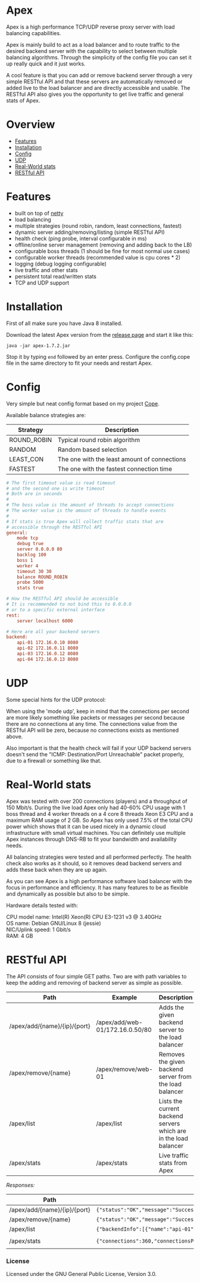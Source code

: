 # Apex
Apex is a high performance TCP/UDP reverse proxy server with load balancing capabilities.

Apex is mainly build to act as a load balancer and to route traffic to the desired backend server with the capability to select between multiple balancing algorithms. Through the simplicity of the config file you can set it up really quick and it just works.

A cool feature is that you can add or remove backend server through a very simple RESTful API and that these servers are automatically removed or added live to the load balancer
and are directly accessible and usable.
The RESTful API also gives you the opportunity to get live traffic and general stats of Apex.

# Overview

- [Features](https://github.com/JackWhite20/Apex#features)
- [Installation](https://github.com/JackWhite20/Apex#installation)
- [Config](https://github.com/JackWhite20/Apex#config)
- [UDP](https://github.com/JackWhite20/Apex#udp)
- [Real-World stats](https://github.com/JackWhite20/Apex#real-world-stats)
- [RESTful API](https://github.com/JackWhite20/Apex#restful-api)

# Features

- built on top of [netty](https://github.com/netty/netty)
- load balancing
- multiple strategies (round robin, random, least connections, fastest)
- dynamic server adding/removing/listing (simple RESTful API)
- health check (ping probe, interval configurable in ms)
- offline/online server management (removing and adding back to the LB)
- configurable boss threads (1 should be fine for most normal use cases)
- configurable worker threads (recommended value is cpu cores * 2)
- logging (debug logging configurable)
- live traffic and other stats
- persistent total read/written stats
- TCP and UDP support

# Installation

First of all make sure you have Java 8 installed.

Download the latest Apex version from the [release page](https://github.com/JackWhite20/Apex/releases) and start it like this:

```
java -jar apex-1.7.2.jar
```

Stop it by typing ```end``` followed by an enter press. Configure the config.cope file in the same directory to fit your needs and restart Apex.

# Config

Very simple but neat config format based on my project [Cope](https://jackwhite20.github.io/Cope/).

Available balance strategies are:

| Strategy  | Description |
| --------- | ----------- |
| ROUND_ROBIN | Typical round robin algorithm |
| RANDOM | Random based selection |
| LEAST_CON | The one with the least amount of connections |
| FASTEST | The one with the fastest connection time |

```ini
# The first timeout value is read timeout
# and the second one is write timeout
# Both are in seconds
#
# The boss value is the amount of threads to accept connections
# The worker value is the amount of threads to handle events
#
# If stats is true Apex will collect traffic stats that are 
# accessible through the RESTful API
general:
    mode tcp
    debug true
    server 0.0.0.0 80
    backlog 100
    boss 1
    worker 4
    timeout 30 30
    balance ROUND_ROBIN
    probe 5000
    stats true

# How the RESTful API should be accessible
# It is recommended to not bind this to 0.0.0.0
# or to a specific external interface
rest:
    server localhost 6000

# Here are all your backend servers
backend:
    api-01 172.16.0.10 8080
    api-02 172.16.0.11 8080
    api-03 172.16.0.12 8080
    api-04 172.16.0.13 8080
```

# UDP

Some special hints for the UDP protocol:

When using the 'mode udp', keep in mind that the connections per second are more likely something like packets or messages per second because there are no connections at any time.
The connections value from the RESTful API will be zero, because no connections exists as mentioned above.

Also important is that the health check will fail if your UDP backend servers doesn't send the "ICMP: Destination/Port Unreachable" packet properly, due to a firewall or something like that.

# Real-World stats

Apex was tested with over 200 connections (players) and a throughput of 150 Mbit/s.
During the live load Apex only had 40-60% CPU usage with 1 boss thread and 4 worker threads on a 4 core 8 threads Xeon E3 CPU and a maximum RAM usage of 2 GB.
So Apex has only used 7.5% of the total CPU power which shows that it can be used nicely in a dynamic cloud infrastructure with small virtual machines.
You can definitely use multiple Apex instances through DNS-RB to fit your bandwidth and availability needs.

All balancing strategies were tested and all performed perfectly. The health check also works as it should, so it removes dead backend servers and adds these back when they are up again.

As you can see Apex is a high performance software load balancer with the focus in performance and efficiency. 
It has many features to be as flexible and dynamically as possible but also to be simple.

Hardware details tested with:

CPU model name: Intel(R) Xeon(R) CPU E3-1231 v3 @ 3.40GHz  
OS name: Debian GNU/Linux 8 (jessie)  
NIC/Uplink speed: 1 Gbit/s  
RAM: 4 GB

# RESTful API

The API consists of four simple GET paths. Two are with path variables to keep the adding and removing of backend server as simple as possible.

| Path | Example | Description |
| --------- | ----------- | ----------- |
| /apex/add/{name}/{ip}/{port} | /apex/add/web-01/172.16.0.50/80 | Adds the given backend server to the load balancer |
| /apex/remove/{name} | /apex/remove/web-01 | Removes the given backend server from the load balancer |
| /apex/list | /apex/list | Lists the current backend servers which are in the load balancer |
| /apex/stats | /apex/stats | Live traffic stats from Apex |

_Responses:_

| Path | Success | Error |
| --------- | ----------- | ----------- |
| /apex/add/{name}/{ip}/{port} | ```{"status":"OK","message":"Successfully added server"}``` | ```{"status":"SERVER_ALREADY_ADDED","message":"Server was already added"}``` |
| /apex/remove/{name} | ```{"status":"OK","message":"Successfully removed server"}``` | ```{"status":"SERVER_NOT_FOUND","message":"Server not found"}``` |
| /apex/list | ```{"backendInfo":[{"name":"api-01","host":"172.16.0.10","port":8080,"connectTime":125.0}],"status":"OK","message":"List received"}``` | ```{"status":"ERROR","message":"Unable to get the balancing strategy"}``` |
| /apex/stats | ```{"connections":360,"connectionsPerSecond":10,"onlineBackendServers":3,"currentReadBytes":500,"currentWrittenBytes":25356,"lastReadThroughput":36,"lastWriteThroughput":39864,"totalReadBytes":929,"totalWrittenBytes":705887}``` | ```{"connections":-1,"onlineBackendServers":-1,"currentReadBytes":-1,"currentWriteBytes":-1,"lastReadThroughput":-1,"lastWriteThroughput":-1,"totalReadBytes":-1,"totalWrittenBytes":-1,"status":"ERROR","message":"Stats are disabled"}``` |

### License

Licensed under the GNU General Public License, Version 3.0.
